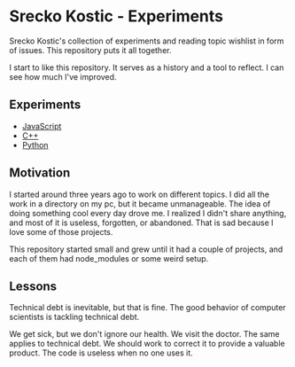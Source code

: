 # Srecko Kostic - Experiments

Srecko Kostic's collection of experiments and reading topic wishlist in form of issues. This repository puts it all together.

I start to like this repository. It serves as a history and a tool to reflect. I can see how much I've improved.

## Experiments

- [JavaScript](./javascript)
- [C++](./cpp)
- [Python](./python)

## Motivation

I started around three years ago to work on different topics. I did all the work in a directory on my pc, but it became unmanageable. The idea of doing something cool every day drove me. I realized I didn't share anything, and most of it is useless, forgotten, or abandoned. That is sad because I love some of those projects.

This repository started small and grew until it had a couple of projects, and each of them had node_modules or some weird setup.

## Lessons

Technical debt is inevitable, but that is fine. The good behavior of computer scientists is tackling technical debt.

We get sick, but we don't ignore our health. We visit the doctor. The same applies to technical debt. We should work to correct it to provide a valuable product. The code is useless when no one uses it.
